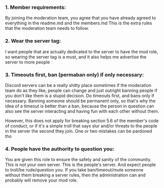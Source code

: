 ### 1. Member requirements:
By joining the moderation team, you agree that you have already agreed to everything in the readme.md and the members.md
This is the extra rules that the moderation team needs to follow.

### 2. Wear the server tag:
I want people that are actually dedicated to the server to have the mod role, so wearing the server tag is a must, and
it also helps me advertise the server to more people

### 3. Timeouts first, ban (permaban only) if only necessary:
Discord servers can be a really shitty place sometimes if the moderation team do as they like, people can change and
just outright banning people if you don't like them is a stupid decision. Do timeouts first, and bans only if necessary.
Banning someone should be permanent only, so that's why the idea of a timeout is better than a ban, because the person
in question can also see the server interacting and having fun with each other without them.

However, this does not apply for breaking section 5.6 of the member's code of conduct, or if it's a simple troll that
says slur and/or threats to the people in the server the second they join. One or two mistakes can be pardoned tho

### 4. People have the authority to question you:
You are given this role to ensure the safety and sanity of the community. This is not your own server. This is the
people's server. And expect people to troll/be rude/question you. If you take ban/timeout/mute someone without them
breaking a server rules, then the administration can and probably will remove your mod role.
